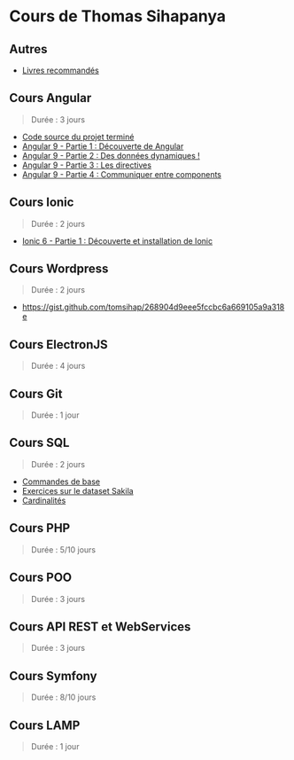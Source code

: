 # Cours de Thomas Sihapanya

## Autres

- [Livres recommandés](Random/recommanded-books.md)

## Cours Angular

> Durée : 3 jours

- [Code source du projet terminé](Angular/angular-tour-of-heroes)
- [Angular 9 - Partie 1 : Découverte de Angular](Angular/01.md)
- [Angular 9 - Partie 2 : Des données dynamiques !](Angular/02.md)
- [Angular 9 - Partie 3 : Les directives](Angular/03.md)
- [Angular 9 - Partie 4 : Communiquer entre components](Angular/04.md)

## Cours Ionic
> Durée : 2 jours
- [Ionic 6 - Partie 1 : Découverte et installation de Ionic](Ionic/01.md)


## Cours Wordpress
> Durée : 2 jours
 - https://gist.github.com/tomsihap/268904d9eee5fccbc6a669105a9a318e

## Cours ElectronJS
> Durée : 4 jours

## Cours Git
> Durée : 1 jour

## Cours SQL
> Durée : 2 jours
- [Commandes de base](https://gist.github.com/tomsihap/78d0c3fb0fc36239526c5a0fc6941993)
- [Exercices sur le dataset Sakila](https://gist.github.com/tomsihap/1c496f0da611aae2ec1bdc9eca45e06f)
- [Cardinalités](https://github.com/tomsihap/MVC-course/blob/c3c750743213daa6e0612ef260064ae1d9feb022/_cours/MVC-06.md)
## Cours PHP
> Durée : 5/10 jours

## Cours POO
> Durée : 3 jours

## Cours API REST et WebServices
> Durée : 3 jours

## Cours Symfony
> Durée : 8/10 jours

## Cours LAMP
> Durée  : 1 jour
